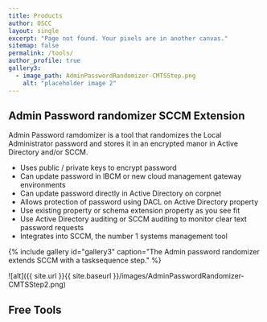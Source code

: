```yaml
---
title: Products
author: OSCC
layout: single
excerpt: "Page not found. Your pixels are in another canvas."
sitemap: false
permalink: /tools/
author_profile: true
gallery3:
  - image_path: AdminPasswordRandomizer-CMTSStep.png
    alt: "placeholder image 2"
---
```


## Admin Password randomizer SCCM Extension ##

Admin Password ramdomizer is a tool that randomizes the Local Administrator password and stores it in an encrypted manor in Active Directory and/or SCCM.

- Uses public / private keys to encrypt password
- Can update password in IBCM or new cloud management gateway environments
- Can update password directly in Active Directory on corpnet
- Allows protection of password using DACL on Active Directory property
- Use existing property or schema extension property as you see fit
- Use Active Directory auditing or SCCM auditing to monitor clear text password requests
- Integrates into SCCM, the number 1 systems management tool

{% include gallery id="gallery3" caption="The Admin password randomizer extends SCCM with a tasksequence step." %}

![alt]({{ site.url }}{{ site.baseurl }}/images/AdminPasswordRandomizer-CMTSStep2.png)

## Free Tools ##